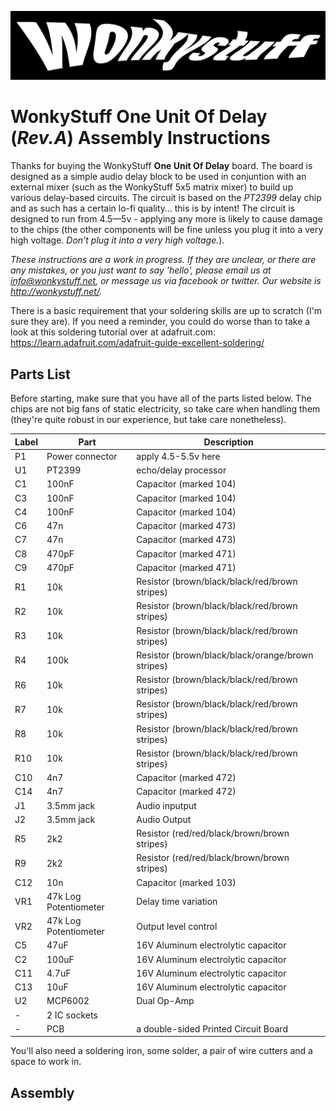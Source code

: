 ![WonkyStuff](../wonkystuff_inv.jpg)

# WonkyStuff **One Unit Of Delay** (_Rev.A_) Assembly Instructions

Thanks for buying the WonkyStuff **One Unit Of Delay** board. The board is
designed as a simple audio delay block to be used in conjuntion with an
external mixer (such as the WonkyStuff 5x5 matrix mixer) to build up
various delay-based circuits. The circuit is based on the _PT2399_
delay chip and as such has a certain lo-fi quality… this is by intent!
The circuit is designed to run from 4.5—5v - applying any more is likely
to cause damage to the chips (the other components will be fine unless
you plug it into a very high voltage. _Don't plug it into a very high
voltage._).

_These instructions are a work in progress. If they are unclear, or there
are any mistakes, or you just want to say 'hello', please email us at
info@wonkystuff.net, or message us via facebook or twitter.
Our website is http://wonkystuff.net/._

There is a basic requirement that your soldering skills are up to scratch
(I'm sure they are). If you need a reminder, you could do worse than to
take a look at this soldering tutorial over at adafruit.com:
https://learn.adafruit.com/adafruit-guide-excellent-soldering/

## Parts List

Before starting, make sure that you have all of the parts listed below.
The chips are not big fans of static electricity, so take care when 
handling them (they're quite robust in our experience, but take care
nonetheless).

| Label  | Part | Description |
| ------ | ---- | ----------- |
| P1  | Power connector | apply 4.5-5.5v here |
| U1  | PT2399 | echo/delay processor |
| C1  | 100nF | Capacitor (marked 104) |
| C3  | 100nF | Capacitor (marked 104) |
| C4  | 100nF | Capacitor (marked 104) |
| C6  | 47n | Capacitor (marked 473) |
| C7  | 47n | Capacitor (marked 473) |
| C8  | 470pF | Capacitor (marked 471) |
| C9  | 470pF | Capacitor (marked 471) |
| R1  | 10k | Resistor (brown/black/black/red/brown stripes) |
| R2  | 10k | Resistor (brown/black/black/red/brown stripes) |
| R3  | 10k | Resistor (brown/black/black/red/brown stripes) |
| R4  | 100k | Resistor (brown/black/black/orange/brown stripes) |
| R6  | 10k | Resistor (brown/black/black/red/brown stripes) |
| R7  | 10k | Resistor (brown/black/black/red/brown stripes) |
| R8  | 10k | Resistor (brown/black/black/red/brown stripes) |
| R10 | 10k | Resistor (brown/black/black/red/brown stripes) |
| C10 | 4n7 | Capacitor (marked 472) |
| C14 | 4n7 | Capacitor (marked 472) |
| J1  | 3.5mm jack  | Audio inputput |
| J2  | 3.5mm jack  | Audio Output |
| R5  | 2k2 | Resistor (red/red/black/brown/brown stripes) |
| R9  | 2k2 | Resistor (red/red/black/brown/brown stripes) |
| C12 | 10n | Capacitor (marked 103) |
| VR1 | 47k	Log Potentiometer | Delay time variation |
| VR2 | 47k	Log Potentiometer | Output level control |
| C5  | 47uF | 16V Aluminum electrolytic capacitor |
| C2  | 100uF | 16V Aluminum electrolytic capacitor |
| C11 | 4.7uF | 16V Aluminum electrolytic capacitor |
| C13 | 10uF | 16V Aluminum electrolytic capacitor |
| U2  | MCP6002 | Dual Op-Amp |
| - | 2 IC sockets | |
| - | PCB | a double-sided Printed Circuit Board |

You'll also need a soldering iron, some solder, a pair of wire cutters and a space to work in.

## Assembly

